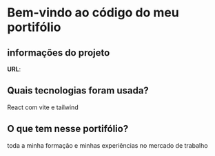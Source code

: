 # Bem-vindo ao código do meu portifólio

## informações do projeto

**URL**: 

## Quais tecnologias foram usada?
React com vite e tailwind 

## O que tem nesse portifólio? 
toda a minha formação e minhas experiências no mercado de trabalho 

